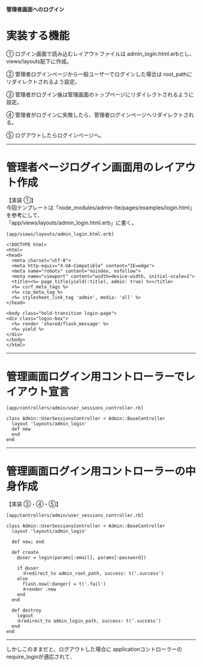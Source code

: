 #### 管理者画面へのログイン

# 実装する機能
① ログイン画面で読み込むレイアウトファイルは admin_login.html.erbとし、views/layouts配下に作成。            
            
② 管理者ログインページから一般ユーザーでログインした場合は root_pathにリダイレクトされるよう設定。    
        
③ 管理者がログイン後は管理画面のトップページにリダイレクトされるように設定。    
            
④ 管理者がログインに失敗したら、管理者ログインページへリダイレクトされる。    
      
⑤ ログアウトしたらログインページへ。        
***

# 管理者ページログイン画面用のレイアウト作成
【実装 ①】            
今回テンプレートは「node_modules/admin-lte/pages/examples/login.html」を参考にして、    
「app/views/layouts/admin_login.html.erb」に書く。
~~~
[app/views/layouts/admin_login.html.erb]

<!DOCTYPE html>
<html>
<head>
  <meta charset="utf-8">
  <meta http-equiv="X-UA-Compatible" content="IE=edge">
  <meta name="robots" content="noindex, nofollow">
  <meta name="viewport" content="width=device-width, initial-scale=1">
  <title><%= page_title(yield(:title), admin: true) %></title>
  <%= csrf_meta_tags %>
  <%= csp_meta_tag %>
  <%= stylesheet_link_tag 'admin', media: 'all' %>
</head>

<body class="hold-transition login-page">
<div class="login-box">
  <%= render 'shared/flash_message' %>
  <%= yield %>
</div>
</body>
</html>
~~~
***

# 管理画面ログイン用コントローラーでレイアウト宣言
~~~
[app/controllers/admin/user_sessions_controller.rb]

class Admin::UserSessionsController < Admin::BaseController
  layout 'layouts/admin_login'
  def new
  end
end
~~~
***

# 管理画面ログイン用コントローラーの中身作成
【実装 ③・④・⑤】
~~~
[app/controllers/admin/user_sessions_controller.rb]

class Admin::UserSessionsController < Admin::BaseController
  layout 'layouts/admin_login'

  def new; end

  def create
    @user = login(params[:email], params[:password])

    if @user
      ③redirect_to admin_root_path, success: t('.success')
    else
      flash.now[:danger] = t('.fail')
      ④render :new
    end
  end

  def destroy
    logout
    ⑤redirect_to admin_login_path, success: t('.success')
  end
end
~~~
***
しかしこのままだと、ログアウトした場合に applicationコントローラーの require_loginが適応されて、 
